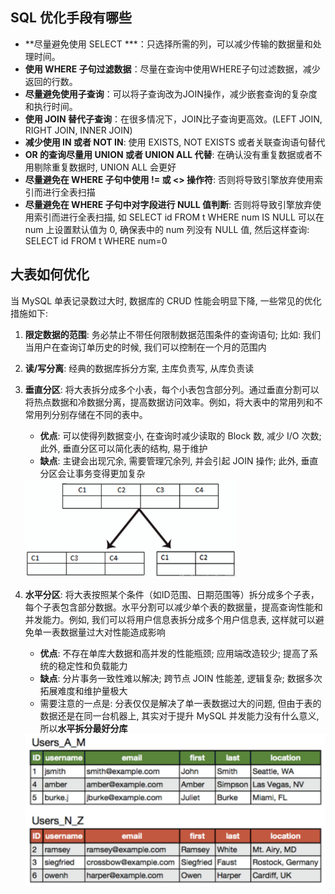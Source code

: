 ## SQL 优化手段有哪些

*   **尽量避免使用 SELECT ***：只选择所需的列，可以减少传输的数据量和处理时间。
*   **使用 WHERE 子句过滤数据**：尽量在查询中使用WHERE子句过滤数据，减少返回的行数。
*   **尽量避免使用子查询**：可以将子查询改为JOIN操作，减少嵌套查询的复杂度和执行时间。
*   **使用 JOIN 替代子查询**：在很多情况下，JOIN比子查询更高效。(LEFT JOIN, RIGHT JOIN, INNER JOIN)
*   **减少使用 IN 或者 NOT IN**: 使用 EXISTS, NOT EXISTS 或者关联查询语句替代
*   **OR 的查询尽量用 UNION 或者 UNION ALL 代替**: 在确认没有重复数据或者不用剔除重复数据时, UNION ALL 会更好
*   **尽量避免在 WHERE 子句中使用 != 或 <> 操作符**: 否则将导致引擎放弃使用索引而进行全表扫描
*   **尽量避免在 WHERE 子句中对字段进行 NULL 值判断**: 否则将导致引擎放弃使用索引而进行全表扫描, 如 SELECT id FROM t WHERE num IS NULL 可以在 num 上设置默认值为 0, 确保表中的 num 列没有 NULL 值, 然后这样查询: SELECT id FROM t WHERE num=0



## 大表如何优化

当 MySQL 单表记录数过大时, 数据库的 CRUD 性能会明显下降, 一些常见的优化措施如下:

1.   **限定数据的范围**: 务必禁止不带任何限制数据范围条件的查询语句; 比如: 我们当用户在查询订单历史的时候, 我们可以控制在一个月的范围内

2.   **读/写分离**: 经典的数据库拆分方案, 主库负责写, 从库负责读

3.   **垂直分区**: 将大表拆分成多个小表，每个小表包含部分列。通过垂直分割可以将热点数据和冷数据分离，提高数据访问效率。例如，将大表中的常用列和不常用列分别存储在不同的表中。

     *   **优点**: 可以使得列数据变小, 在查询时减少读取的 Block 数, 减少 I/O 次数; 此外, 垂直分区可以简化表的结构, 易于维护
     *   **缺点**: 主键会出现冗余, 需要管理冗余列, 并会引起 JOIN 操作; 此外, 垂直分区会让事务变得更加复杂

     <img src="assets/image-20240516160435405.png" alt="image-20240516160435405" style="zoom: 33%;" />

4.   **水平分区**: 将大表按照某个条件（如ID范围、日期范围等）拆分成多个子表，每个子表包含部分数据。水平分割可以减少单个表的数据量，提高查询性能和并发能力。例如, 我们可以将用户信息表拆分成多个用户信息表, 这样就可以避免单一表数据量过大对性能造成影响

     *   **优点**: 不存在单库大数据和高并发的性能瓶颈; 应用端改造较少; 提高了系统的稳定性和负载能力
     *   **缺点**: 分片事务一致性难以解决; 跨节点 JOIN 性能差, 逻辑复杂; 数据多次拓展难度和维护量极大
     *   需要注意的一点是: 分表仅仅是解决了单一表数据过大的问题, 但由于表的数据还是在同一台机器上, 其实对于提升 MySQL 并发能力没有什么意义, 所以**水平拆分最好分库**

     <img src="assets/image-20240516162005478.png" alt="image-20240516162005478" style="zoom:50%;" />